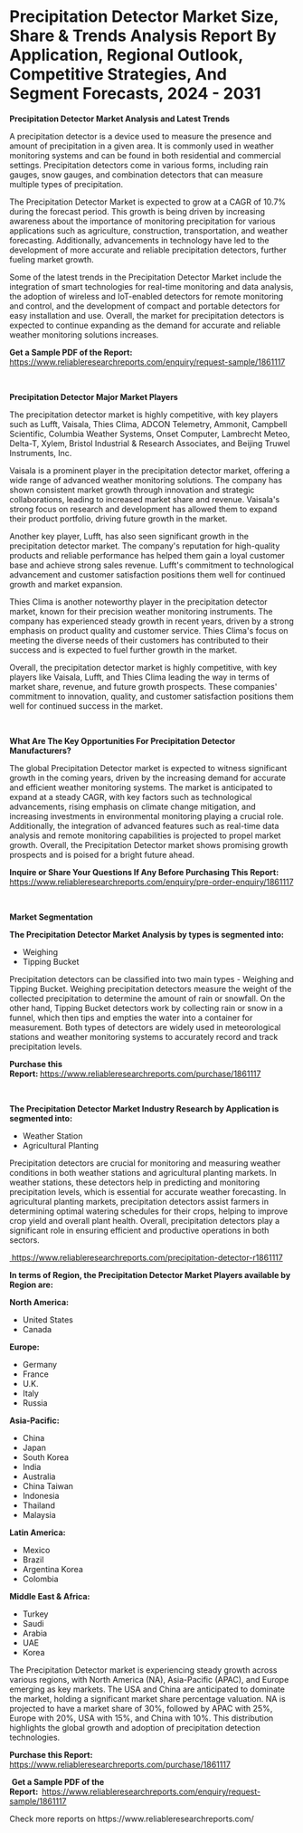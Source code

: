 <p><h1>Precipitation Detector Market Size, Share & Trends Analysis Report By Application, Regional Outlook, Competitive Strategies, And Segment Forecasts, 2024 - 2031</h1></p><p><strong>Precipitation Detector Market Analysis and Latest Trends</strong></p>
<p><p>A precipitation detector is a device used to measure the presence and amount of precipitation in a given area. It is commonly used in weather monitoring systems and can be found in both residential and commercial settings. Precipitation detectors come in various forms, including rain gauges, snow gauges, and combination detectors that can measure multiple types of precipitation.</p><p>The Precipitation Detector Market is expected to grow at a CAGR of 10.7% during the forecast period. This growth is being driven by increasing awareness about the importance of monitoring precipitation for various applications such as agriculture, construction, transportation, and weather forecasting. Additionally, advancements in technology have led to the development of more accurate and reliable precipitation detectors, further fueling market growth.</p><p>Some of the latest trends in the Precipitation Detector Market include the integration of smart technologies for real-time monitoring and data analysis, the adoption of wireless and IoT-enabled detectors for remote monitoring and control, and the development of compact and portable detectors for easy installation and use. Overall, the market for precipitation detectors is expected to continue expanding as the demand for accurate and reliable weather monitoring solutions increases.</p></p>
<p><strong>Get a Sample PDF of the Report:&nbsp;</strong> <a href="https://www.reliableresearchreports.com/enquiry/request-sample/1861117">https://www.reliableresearchreports.com/enquiry/request-sample/1861117</a></p>
<p>&nbsp;</p>
<p><strong>Precipitation Detector Major Market Players</strong></p>
<p><p>The precipitation detector market is highly competitive, with key players such as Lufft, Vaisala, Thies Clima, ADCON Telemetry, Ammonit, Campbell Scientific, Columbia Weather Systems, Onset Computer, Lambrecht Meteo, Delta-T, Xylem, Bristol Industrial & Research Associates, and Beijing Truwel Instruments, Inc.</p><p>Vaisala is a prominent player in the precipitation detector market, offering a wide range of advanced weather monitoring solutions. The company has shown consistent market growth through innovation and strategic collaborations, leading to increased market share and revenue. Vaisala's strong focus on research and development has allowed them to expand their product portfolio, driving future growth in the market.</p><p>Another key player, Lufft, has also seen significant growth in the precipitation detector market. The company's reputation for high-quality products and reliable performance has helped them gain a loyal customer base and achieve strong sales revenue. Lufft's commitment to technological advancement and customer satisfaction positions them well for continued growth and market expansion.</p><p>Thies Clima is another noteworthy player in the precipitation detector market, known for their precision weather monitoring instruments. The company has experienced steady growth in recent years, driven by a strong emphasis on product quality and customer service. Thies Clima's focus on meeting the diverse needs of their customers has contributed to their success and is expected to fuel further growth in the market.</p><p>Overall, the precipitation detector market is highly competitive, with key players like Vaisala, Lufft, and Thies Clima leading the way in terms of market share, revenue, and future growth prospects. These companies' commitment to innovation, quality, and customer satisfaction positions them well for continued success in the market.</p></p>
<p>&nbsp;</p>
<p><strong>What Are The Key Opportunities For Precipitation Detector Manufacturers?</strong></p>
<p><p>The global Precipitation Detector market is expected to witness significant growth in the coming years, driven by the increasing demand for accurate and efficient weather monitoring systems. The market is anticipated to expand at a steady CAGR, with key factors such as technological advancements, rising emphasis on climate change mitigation, and increasing investments in environmental monitoring playing a crucial role. Additionally, the integration of advanced features such as real-time data analysis and remote monitoring capabilities is projected to propel market growth. Overall, the Precipitation Detector market shows promising growth prospects and is poised for a bright future ahead.</p></p>
<p><strong>Inquire or Share Your Questions If Any Before Purchasing This Report:</strong> <a href="https://www.reliableresearchreports.com/enquiry/pre-order-enquiry/1861117">https://www.reliableresearchreports.com/enquiry/pre-order-enquiry/1861117</a></p>
<p>&nbsp;</p>
<p><strong>Market Segmentation</strong></p>
<p><strong>The Precipitation Detector Market Analysis by types is segmented into:</strong></p>
<p><ul><li>Weighing</li><li>Tipping Bucket</li></ul></p>
<p><p>Precipitation detectors can be classified into two main types - Weighing and Tipping Bucket. Weighing precipitation detectors measure the weight of the collected precipitation to determine the amount of rain or snowfall. On the other hand, Tipping Bucket detectors work by collecting rain or snow in a funnel, which then tips and empties the water into a container for measurement. Both types of detectors are widely used in meteorological stations and weather monitoring systems to accurately record and track precipitation levels.</p></p>
<p><strong>Purchase this Report:&nbsp;</strong><a href="https://www.reliableresearchreports.com/purchase/1861117">https://www.reliableresearchreports.com/purchase/1861117</a></p>
<p>&nbsp;</p>
<p><strong>The Precipitation Detector Market Industry Research by Application is segmented into:</strong></p>
<p><ul><li>Weather Station</li><li>Agricultural Planting</li></ul></p>
<p><p>Precipitation detectors are crucial for monitoring and measuring weather conditions in both weather stations and agricultural planting markets. In weather stations, these detectors help in predicting and monitoring precipitation levels, which is essential for accurate weather forecasting. In agricultural planting markets, precipitation detectors assist farmers in determining optimal watering schedules for their crops, helping to improve crop yield and overall plant health. Overall, precipitation detectors play a significant role in ensuring efficient and productive operations in both sectors.</p></p>
<p><a href="https://www.reliableresearchreports.com/precipitation-detector-r1861117">&nbsp;https://www.reliableresearchreports.com/precipitation-detector-r1861117</a></p>
<p><strong>In terms of Region, the Precipitation Detector Market Players available by Region are:</strong></p>
<p>
    <p> <strong> North America: </strong>
        <ul>
            <li>United States</li>
            <li>Canada</li>
        </ul>
        </p> 
    <p> <strong> Europe: </strong>
        <ul>
            <li>Germany</li>
            <li>France</li>
            <li>U.K.</li>
            <li>Italy</li>
            <li>Russia</li>
        </ul>
        </p> 
    <p> <strong> Asia-Pacific: </strong>
        <ul>
            <li>China</li>
            <li>Japan</li>
            <li>South Korea</li>
            <li>India</li>
            <li>Australia</li>
            <li>China Taiwan</li>
            <li>Indonesia</li>
            <li>Thailand</li>
            <li>Malaysia</li>
        </ul>
        </p> 
    <p> <strong> Latin America: </strong>
        <ul>
            <li>Mexico</li>
            <li>Brazil</li>
            <li>Argentina Korea</li>
            <li>Colombia</li>
        </ul>
        </p> 
    <p> <strong> Middle East & Africa: </strong>
        <ul>
            <li>Turkey</li>
            <li>Saudi</li>
            <li>Arabia</li>
            <li>UAE</li>
            <li>Korea</li>
        </ul>
    </p>
    </p>
<p><p>The Precipitation Detector market is experiencing steady growth across various regions, with North America (NA), Asia-Pacific (APAC), and Europe emerging as key markets. The USA and China are anticipated to dominate the market, holding a significant market share percentage valuation. NA is projected to have a market share of 30%, followed by APAC with 25%, Europe with 20%, USA with 15%, and China with 10%. This distribution highlights the global growth and adoption of precipitation detection technologies.</p></p>
<p><strong>Purchase this Report: </strong><a href="https://www.reliableresearchreports.com/purchase/1861117">https://www.reliableresearchreports.com/purchase/1861117</a></p>
<p>&nbsp;<strong>Get a Sample PDF of the Report:&nbsp;&nbsp;</strong><a href="https://www.reliableresearchreports.com/enquiry/request-sample/1861117">https://www.reliableresearchreports.com/enquiry/request-sample/1861117</a></p>
<p><strong></strong></p>
<p>Check more reports on https://www.reliableresearchreports.com/</p>